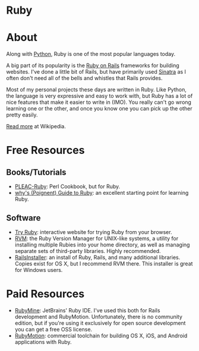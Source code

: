 # Ruby

# About

Along with [Python](https://github.com/rnelson/learnsomethingnew/blob/master/programming_languages/python.md), Ruby is one of the most popular languages today.

A big part of its popularity is the [Ruby on Rails](http://rubyonrails.org) frameworks for building websites. I've done a little bit of Rails, but have primarily used [Sinatra](http://www.sinatrarb.com) as I often don't need all of the bells and whistles that Rails provides.

Most of my personal projects these days are written in Ruby. Like Python, the language is very expressive and easy to work with, but Ruby has a lot of nice features that make it easier to write in (IMO). You really can't go wrong learning one or the other, and once you know one you can pick up the other pretty easily.

[Read more](https://en.wikipedia.org/wiki/Ruby_(programming_language)) at Wikipedia.

# Free Resources

## Books/Tutorials

+ [PLEAC-Ruby](http://pleac.sourceforge.net/pleac_ruby/index.html): Perl Cookbook, but for Ruby.
+ [why's (Poignent) Guide to Ruby](http://mislav.uniqpath.com/poignant-guide/): an excellent starting point for learning Ruby.

## Software

+ [Try Ruby](http://tryruby.org): interactive website for trying Ruby from your browser.
+ [RVM](https://rvm.io): the Ruby Version Manager for UNIX-like systems, a utility for installing multiple Rubies into your home directory, as well as managing separate sets of third-party libraries. Highly recommended.
+ [RailsInstaller](http://www.railsinstaller.org/en): an install of Ruby, Rails, and many additional libraries. Copies exist for OS X, but I recommend RVM there. This installer is great for Windows users.

# Paid Resources

+ [RubyMine](https://www.jetbrains.com/rubymine/): JetBrains' Ruby IDE. I've used this both for Rails development and RubyMotion. Unfortunately, there is no community edition, but if you're using it exclusively for open source development you can get a free OSS license.
+ [RubyMotion](http://www.rubymotion.com): commercial toolchain for building OS X, iOS, and Android applications with Ruby.
